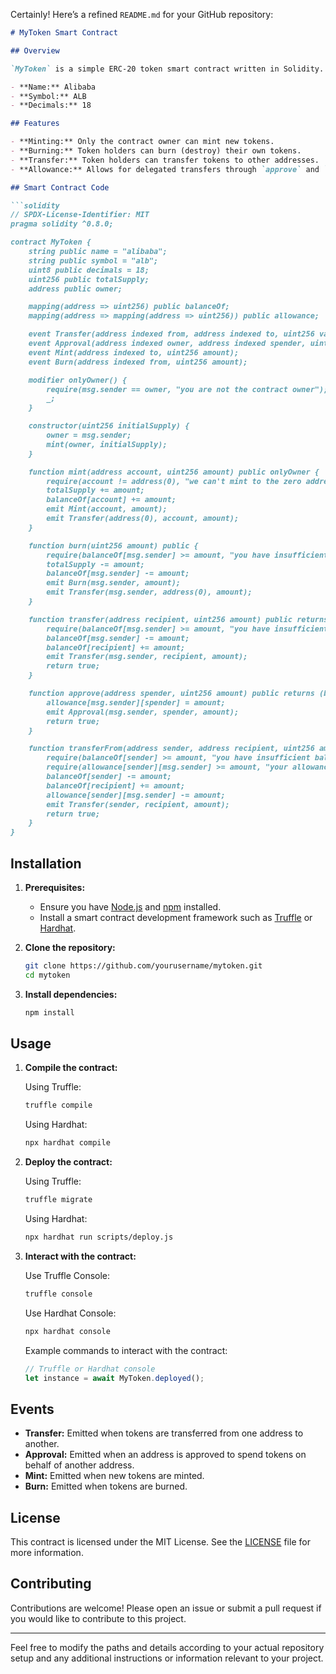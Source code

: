 Certainly! Here’s a refined `README.md` for your GitHub repository:

```markdown
# MyToken Smart Contract

## Overview

`MyToken` is a simple ERC-20 token smart contract written in Solidity. It supports essential features like token minting, burning, transferring, and allowances. This contract is designed to be a basic example of how ERC-20 functionality can be implemented.

- **Name:** Alibaba
- **Symbol:** ALB
- **Decimals:** 18

## Features

- **Minting:** Only the contract owner can mint new tokens.
- **Burning:** Token holders can burn (destroy) their own tokens.
- **Transfer:** Token holders can transfer tokens to other addresses.
- **Allowance:** Allows for delegated transfers through `approve` and `transferFrom`.

## Smart Contract Code

```solidity
// SPDX-License-Identifier: MIT
pragma solidity ^0.8.0;

contract MyToken {
    string public name = "alibaba";
    string public symbol = "alb";
    uint8 public decimals = 18;
    uint256 public totalSupply;
    address public owner;

    mapping(address => uint256) public balanceOf;
    mapping(address => mapping(address => uint256)) public allowance;

    event Transfer(address indexed from, address indexed to, uint256 value);
    event Approval(address indexed owner, address indexed spender, uint256 value);
    event Mint(address indexed to, uint256 amount);
    event Burn(address indexed from, uint256 amount);

    modifier onlyOwner() {
        require(msg.sender == owner, "you are not the contract owner");
        _;
    }

    constructor(uint256 initialSupply) {
        owner = msg.sender;
        mint(owner, initialSupply);
    }

    function mint(address account, uint256 amount) public onlyOwner {
        require(account != address(0), "we can't mint to the zero address");
        totalSupply += amount;
        balanceOf[account] += amount;
        emit Mint(account, amount);
        emit Transfer(address(0), account, amount);
    }

    function burn(uint256 amount) public {
        require(balanceOf[msg.sender] >= amount, "you have insufficient balance");
        totalSupply -= amount;
        balanceOf[msg.sender] -= amount;
        emit Burn(msg.sender, amount);
        emit Transfer(msg.sender, address(0), amount);
    }

    function transfer(address recipient, uint256 amount) public returns (bool) {
        require(balanceOf[msg.sender] >= amount, "you have insufficient balance");
        balanceOf[msg.sender] -= amount;
        balanceOf[recipient] += amount;
        emit Transfer(msg.sender, recipient, amount);
        return true;
    }

    function approve(address spender, uint256 amount) public returns (bool) {
        allowance[msg.sender][spender] = amount;
        emit Approval(msg.sender, spender, amount);
        return true;
    }

    function transferFrom(address sender, address recipient, uint256 amount) public returns (bool) {
        require(balanceOf[sender] >= amount, "you have insufficient balance");
        require(allowance[sender][msg.sender] >= amount, "your allowance exceeded");
        balanceOf[sender] -= amount;
        balanceOf[recipient] += amount;
        allowance[sender][msg.sender] -= amount;
        emit Transfer(sender, recipient, amount);
        return true;
    }
}
```

## Installation

1. **Prerequisites:**
   - Ensure you have [Node.js](https://nodejs.org/) and [npm](https://www.npmjs.com/) installed.
   - Install a smart contract development framework such as [Truffle](https://www.trufflesuite.com/truffle) or [Hardhat](https://hardhat.org/).

2. **Clone the repository:**

   ```bash
   git clone https://github.com/yourusername/mytoken.git
   cd mytoken
   ```

3. **Install dependencies:**

   ```bash
   npm install
   ```

## Usage

1. **Compile the contract:**

   Using Truffle:
   ```bash
   truffle compile
   ```

   Using Hardhat:
   ```bash
   npx hardhat compile
   ```

2. **Deploy the contract:**

   Using Truffle:
   ```bash
   truffle migrate
   ```

   Using Hardhat:
   ```bash
   npx hardhat run scripts/deploy.js
   ```

3. **Interact with the contract:**

   Use Truffle Console:
   ```bash
   truffle console
   ```

   Use Hardhat Console:
   ```bash
   npx hardhat console
   ```

   Example commands to interact with the contract:
   ```javascript
   // Truffle or Hardhat console
   let instance = await MyToken.deployed();
   ```

## Events

- **Transfer:** Emitted when tokens are transferred from one address to another.
- **Approval:** Emitted when an address is approved to spend tokens on behalf of another address.
- **Mint:** Emitted when new tokens are minted.
- **Burn:** Emitted when tokens are burned.

## License

This contract is licensed under the MIT License. See the [LICENSE](LICENSE) file for more information.

## Contributing

Contributions are welcome! Please open an issue or submit a pull request if you would like to contribute to this project.

---

Feel free to modify the paths and details according to your actual repository setup and any additional instructions or information relevant to your project.
```
